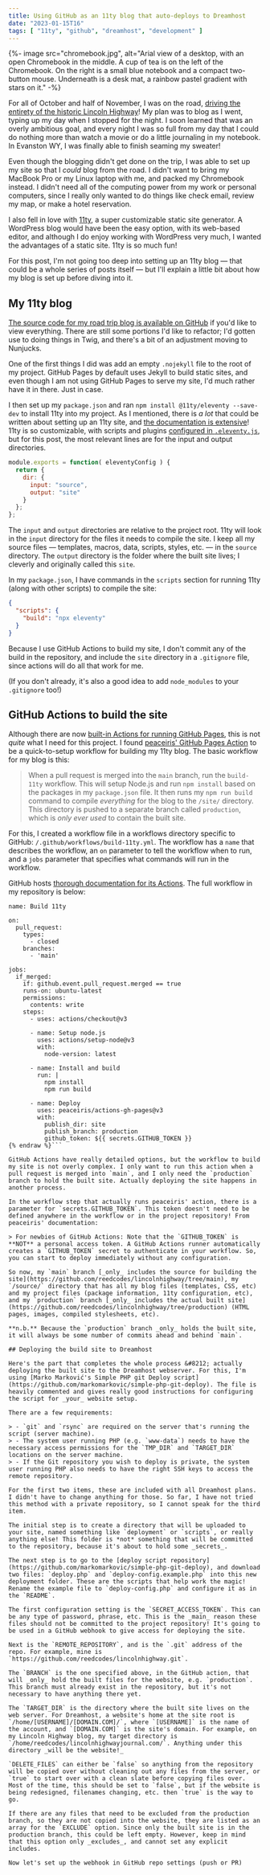 ```yaml
---
title: Using GitHub as an 11ty blog that auto-deploys to Dreamhost
date: "2023-01-15T16"
tags: [ "11ty", "github", "dreamhost", "development" ]
---
```


{%- image src="chromebook.jpg", alt="Arial view of a desktop, with an open Chromebook in the middle. A cup of tea is on the left of the Chromebook. On the right is a small blue notebook and a compact two-button mouse. Underneath is a desk mat, a rainbow pastel gradient with stars on it." -%}

For all of October and half of November, I was on the road, [driving the entirety of the historic Lincoln Highway](https://lincolnhighwayjournal.com/)! My plan was to blog as I went, typing up my day when I stopped for the night. I soon learned that was an overly ambitious goal, and every night I was so full from my day that I could do nothing more than watch a movie or do a little journaling in my notebook. In Evanston WY, I was finally able to finish seaming my sweater!

Even though the blogging didn't get done on the trip, I was able to set up my site so that I _could_ blog from the road. I didn't want to bring my MacBook Pro or my Linux laptop with me, and packed my Chromebook instead. I didn't need all of the computing power from my work or personal computers, since I really only wanted to do things like check email, review my map, or make a hotel reservation.

I also fell in love with [11ty](https://www.11ty.dev/), a super customizable static site generator. A WordPress blog would have been the easy option, with its web-based editor, and although I do enjoy working with WordPress very much, I wanted the advantages of a static site. 11ty is so much fun!

For this post, I'm not going too deep into setting up an 11ty blog &#8212; that could be a whole series of posts itself &#8212; but I'll explain a little bit about how my blog is set up before diving into it.

## My 11ty blog

[The source code for my road trip blog is available on GitHub](https://github.com/reedcodes/lincolnhighway) if you'd like to view everything. There are still some portions I'd like to refactor; I'd gotten use to doing things in Twig, and there's a bit of an adjustment moving to Nunjucks.

One of the first things I did was add an empty `.nojekyll` file to the root of my project. GitHub Pages by default uses Jekyll to build static sites, and even though I am not using GitHub Pages to serve my site, I'd much rather have it in there. Just in case.

I then set up my `package.json` and ran `npm install @11ty/eleventy --save-dev` to install 11ty into my project. As I mentioned, there is _a lot_ that could be written about setting up an 11ty site, and [the documentation is extensive](https://www.11ty.dev/docs/)! 11ty is so customizable, with scripts and plugins [configured in `.eleventy.js`](https://www.11ty.dev/docs/config/), but for this post, the most relevant lines are for the input and output directories. 

```js
module.exports = function( eleventyConfig ) {
  return {
    dir: {
      input: "source",
      output: "site"
    }
  };
};
```

The `input` and `output` directories are relative to the project root. 11ty will look in the `input` directory for the files it needs to compile the site. I keep all my source files &#8212; templates, macros, data, scripts, styles, etc. &#8212; in the `source` directory. The `output` directory is the folder where the built site lives; I cleverly and originally called this `site`.

In my `package.json`, I have commands in the `scripts` section for running 11ty (along with other scripts) to compile the site:

```json
{
  "scripts": {
    "build": "npx eleventy"
  }
}
```

Because I use GitHub Actions to build my site, I don't commit any of the build in the repository, and include the `site` directory in a `.gitignore` file, since actions will do all that work for me.

(If you don't already, it's also a good idea to add `node_modules` to your `.gitignore` too!)

## GitHub Actions to build the site

Although there are now [built-in Actions for running GitHub Pages](https://github.blog/2022-08-10-github-pages-now-uses-actions-by-default/), this is not _quite_ what I need for this project. I found [peaceiris' GitHub Pages Action](https://github.com/peaceiris/actions-gh-pages) to be a quick-to-setup workflow for building my 11ty blog. The basic workflow for my blog is this:

> When a pull request is merged into the `main` branch, run the `build-11ty` workflow. This will setup Node.js and run `npm install` based on the packages in my `package.json` file. It then runs my `npm run build` command to compile _everything_ for the blog to the `/site/` directory. This directory is pushed to a separate branch called `production`, which is _only ever used_ to contain the built site.

For this, I created a workflow file in a workflows directory specific to GitHub: `/.github/workflows/build-11ty.yml`. The workflow has a `name` that describes the workflow, an `on` parameter to tell the workflow when to run, and a `jobs` parameter that specifies what commands will run in the workflow.

GitHub hosts [thorough documentation for its Actions](https://docs.github.com/en/developers/github-marketplace). The full workflow in my repository is below:

```yaml{% raw %}
name: Build 11ty

on:
  pull_request:
    types:
      - closed
    branches:
      - 'main'

jobs:
  if_merged:
    if: github.event.pull_request.merged == true
    runs-on: ubuntu-latest
    permissions:
      contents: write
    steps:
      - uses: actions/checkout@v3

      - name: Setup node.js
        uses: actions/setup-node@v3
        with:
          node-version: latest

      - name: Install and build
        run: |
          npm install
          npm run build

      - name: Deploy
        uses: peaceiris/actions-gh-pages@v3
        with:
          publish_dir: site
          publish_branch: production
          github_token: ${{ secrets.GITHUB_TOKEN }}
{% endraw %}```

GitHub Actions have really detailed options, but the workflow to build my site is not overly complex. I only want to run this action when a pull request is merged into `main`, and I only need the `production` branch to hold the built site. Actually deploying the site happens in another process.

In the workflow step that actually runs peaceiris' action, there is a parameter for `secrets.GITHUB_TOKEN`. This token doesn't need to be defined anywhere in the workflow or in the project repository! From peaceiris' documentation:

> For newbies of GitHub Actions: Note that the `GITHUB_TOKEN` is **NOT** a personal access token. A GitHub Actions runner automatically creates a `GITHUB_TOKEN` secret to authenticate in your workflow. So, you can start to deploy immediately without any configuration.

So now, my `main` branch [_only_ includes the source for building the site](https://github.com/reedcodes/lincolnhighway/tree/main), my `/source/` directory that has all my blog files (templates, CSS, etc) and my project files (package information, 11ty configuration, etc), and my `production` branch [_only_ includes the actual built site](https://github.com/reedcodes/lincolnhighway/tree/production) (HTML pages, images, compiled stylesheets, etc).

**n.b.** Because the `production` branch _only_ holds the built site, it will always be some number of commits ahead and behind `main`.

## Deploying the build site to Dreamhost

Here's the part that completes the whole process &#8212; actually deploying the built site to the Dreamhost webserver. For this, I'm using [Marko Marković's Simple PHP git Deploy script](https://github.com/markomarkovic/simple-php-git-deploy). The file is heavily commented and gives really good instructions for configuring the script for _your_ website setup.

There are a few requirements:

> - `git` and `rsync` are required on the server that's running the script (server machine).
> - The system user running PHP (e.g. `www-data`) needs to have the necessary access permissions for the `TMP_DIR` and `TARGET_DIR` locations on the server machine.
> - If the Git repository you wish to deploy is private, the system user running PHP also needs to have the right SSH keys to access the remote repository.

For the first two items, these are included with all Dreamhost plans. I didn't have to change anything for those. So far, I have not tried this method with a private repository, so I cannot speak for the third item.

The initial step is to create a directory that will be uploaded to your site, named something like `deployment` or `scripts`, or really anything else! This folder is *not* something that will be committed to the repository, because it's about to hold some _secrets_.

The next step is to go to the [deploy script repository](https://github.com/markomarkovic/simple-php-git-deploy), and download two files: `deploy.php` and `deploy-config.example.php` into this new deployment folder. These are the scripts that help work the magic! Rename the example file to `deploy-config.php` and configure it as in the `README`.

The first configuration setting is the `SECRET_ACCESS_TOKEN`. This can be any type of password, phrase, etc. This is the _main_ reason these files should not be committed to the project repository! It's going to be used in a GitHub webhook to give access for deploying the site.

Next is the `REMOTE_REPOSITORY`, and is the `.git` address of the repo. For example, mine is `https://github.com/reedcodes/lincolnhighway.git`.

The `BRANCH` is the one specified above, in the GitHub action, that will _only_ hold the built files for the website, e.g. `production`. This branch must already exist in the repository, but it's not necessary to have anything there yet.

The `TARGET_DIR` is the directory where the built site lives on the web server. For Dreamhost, a website's home at the site root is `/home/[USERNAME]/[DOMAIN.COM]/`, where `[USERNAME]` is the name of the account, and `[DOMAIN.COM]` is the site's domain. For example, on my Lincoln Highway blog, my target directory is `/home/reedcodes/lincolnhighwayjournal.com/`. Anything under this directory _will be the website!_

`DELETE_FILES` can either be `false` so anything from the repository will be copied over without cleaning out any files from the server, or `true` to start over with a clean slate before copying files over. Most of the time, this should be set to `false`, but if the website is being redesigned, filenames changing, etc. then `true` is the way to go.

If there are any files that need to be excluded from the production branch, so they are not copied into the website, they are listed as an array for the `EXCLUDE` option. Since only the built site is in the production branch, this could be left empty. However, keep in mind that this option only _excludes_, and cannot set any explicit includes.

Now let's set up the webhook in GitHub repo settings (push or PR)
